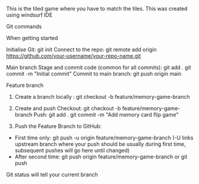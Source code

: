 This is the tiled game where you have to match the tiles. This was created using windsurf IDE


Git commands

When getting started 

Initialise Git: git init
Connect to the repo: git remote add origin https://github.com/your-username/your-repo-name.git

Main branch 
Stage and commit code (common for all commits): 
git add .
git commit -m "Initial commit"
Commit to main branch: git push origin main

Feature branch 
1. Create a branch locally : git checkout -b feature/memory-game-branch

2. Create and push
	Checkout: git checkout -b feature/memory-game-branch
	Push: 
	git add .
	git commit -m "Add memory card flip game"

3. Push the Feature Branch to GitHub:
- First time only: git push -u origin feature/memory-game-branch (-U links upstream branch where your push should be usually during first time, subsequent pushes will go here until changed)
- After second time: git push origin feature/memory-game-branch or git push

Git status will tell your current branch
